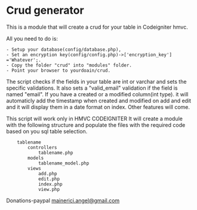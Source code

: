 Crud generator
======

This is a module that will create a crud for your table in Codeigniter hmvc.

All you need to do is:

    - Setup your database(config/database.php),
    - Set an encryption key(config/config.php)->['encryption_key'] ='Whatever';.
    - Copy the folder "crud" into "modules" folder. 
    - Point your browser to yourdoain/crud.


The script checks if the fields in your table are int or varchar and sets the specific validations.
It also sets a "valid_email" validation if the field is named "email".
If you have a created or a modified column(int type). it will automaticly add the timestamp when created and modified on add and edit and it will display them in a date format on index.
Other features will come.

This script will work only in HMVC CODEIGNITER 
	It will create a module with the following structure and populate the files with the required code based on you sql table selection.

		tablename
			controllers
				tablename.php
			models
				tablename_model.php
			views
				add.php
				edit.php
				index.php
				view.php


Donations-paypal mainerici.angel@gmail.com